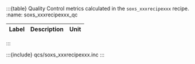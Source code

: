 :::{table} Quality Control metrics calculated in the `soxs_xxxrecipexxx` recipe.
:name: soxs_xxxrecipexxx_qc

| Label | Description | Unit |
| :------------ | :----------- | ------------- |


:::



:::{include} qcs/soxs_xxxrecipexxx.inc
:::
